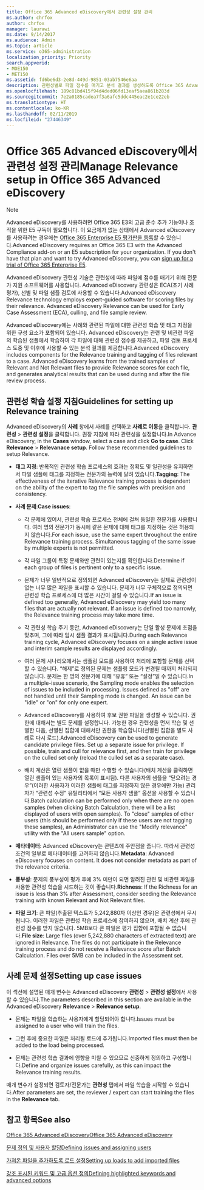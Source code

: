 ```yaml
---
title: Office 365 Advanced eDiscovery에서 관련성 설정 관리
ms.author: chrfox
author: chrfox
manager: laurawi
ms.date: 9/14/2017
ms.audience: Admin
ms.topic: article
ms.service: o365-administration
localization_priority: Priority
search.appverid:
- MOE150
- MET150
ms.assetid: fd6be6d3-2e8d-449d-9851-03ab7546e6aa
description: 관련성별로 파일 점수를 매기고 분석 결과를 생성하도록 Office 365 Advanced eDiscovery의 관련성 학습을 설정하기 위한 권장 사항을 읽어봅니다.
ms.openlocfilehash: 189c81bd415f94d4ded06fd13eaf5aea861b283d
ms.sourcegitcommit: 7e2a0185cadea7f3a6afc5ddc445eac2e1ce22eb
ms.translationtype: HT
ms.contentlocale: ko-KR
ms.lasthandoff: 02/11/2019
ms.locfileid: "27446349"
---
```

# <a name="manage-relevance-setup-in-office-365-advanced-ediscovery"></a><span data-ttu-id="66518-103">Office 365 Advanced eDiscovery에서 관련성 설정 관리</span><span class="sxs-lookup"><span data-stu-id="66518-103">Manage Relevance setup in Office 365 Advanced eDiscovery</span></span>

> [!NOTE]
> <span data-ttu-id="66518-p101">Advanced eDiscovery를 사용하려면 Office 365 E3의 고급 준수 추가 기능이나 조직을 위한 E5 구독이 필요합니다. 이 요금제가 없는 상태에서 Advanced eDiscovery를 사용하려는 경우에는 [Office 365 Enterprise E5 평가판을 등록](https://go.microsoft.com/fwlink/p/?LinkID=698279)할 수 있습니다.</span><span class="sxs-lookup"><span data-stu-id="66518-p101">Advanced eDiscovery requires an Office 365 E3 with the Advanced Compliance add-on or an E5 subscription for your organization. If you don't have that plan and want to try Advanced eDiscovery, you can [sign up for a trial of Office 365 Enterprise E5](https://go.microsoft.com/fwlink/p/?LinkID=698279).</span></span> 
  
 <span data-ttu-id="66518-p102">Advanced eDiscovery 관련성 기술은 관련성에 따라 파일에 점수를 매기기 위해 전문가 지원 소프트웨어를 사용합니다. Advanced eDiscovery 관련성은 ECA(초기 사례 평가), 선별 및 파일 샘플 검토에 사용할 수 있습니다.</span><span class="sxs-lookup"><span data-stu-id="66518-p102">Advanced eDiscovery Relevance technology employs expert-guided software for scoring files by their relevance. Advanced eDiscovery Relevance can be used for Early Case Assessment (ECA), culling, and file sample review.</span></span> 
  
 <span data-ttu-id="66518-p103">Advanced eDiscovery에는 사례와 관련된 파일에 대한 관련성 학습 및 태그 지정을 위한 구성 요소가 포함되어 있습니다. Advanced eDiscovery는 관련 및 비관련 파일의 학습된 샘플에서 학습하여 각 파일에 대해 관련성 점수를 제공하고, 파일 검토 프로세스 도중 및 이후에 사용할 수 있는 분석 결과를 제공합니다.</span><span class="sxs-lookup"><span data-stu-id="66518-p103">Advanced eDiscovery includes components for the Relevance training and tagging of files relevant to a case. Advanced eDiscovery learns from the trained samples of Relevant and Not Relevant files to provide Relevance scores for each file, and generates analytical results that can be used during and after the file review process.</span></span> 
  
## <a name="guidelines-for-setting-up-relevance-training"></a><span data-ttu-id="66518-110">관련성 학습 설정 지침</span><span class="sxs-lookup"><span data-stu-id="66518-110">Guidelines for setting up Relevance training</span></span>

 <span data-ttu-id="66518-p104">Advanced eDiscovery의 **사례** 창에서 사례를 선택하고 **사례로 이동**을 클릭합니다. **관련성** \> **관련성 설정**을 클릭합니다. 권장 지침에 따라 관련성을 설정합니다.</span><span class="sxs-lookup"><span data-stu-id="66518-p104">In Advance eDiscovery, in the **Cases** window, select a case and click **Go to case**. Click **Relevance** \> **Relevanace setup**. Follow these recommended guidelines to setup Relevance.</span></span> 
  
- <span data-ttu-id="66518-114">**태그 지정**: 반복적인 관련성 학습 프로세스의 효과는 정확도 및 일관성을 유지하면서 파일 샘플에 태그를 지정하는 전문가의 능력에 달려 있습니다.</span><span class="sxs-lookup"><span data-stu-id="66518-114">**Tagging**: The effectiveness of the iterative Relevance training process is dependent on the ability of the expert to tag the file samples with precision and consistency.</span></span>
    
- <span data-ttu-id="66518-115">**사례 문제**:</span><span class="sxs-lookup"><span data-stu-id="66518-115">**Case issues**:</span></span> 
    
  - <span data-ttu-id="66518-p105">각 문제에 있어서, 관련성 학습 프로세스 전체에 걸쳐 동일한 전문가를 사용합니다. 여러 명의 전문가가 동시에 같은 문제에 대해 태그를 지정하는 것은 허용되지 않습니다.</span><span class="sxs-lookup"><span data-stu-id="66518-p105">For each issue, use the same expert throughout the entire Relevance training process. Simultaneous tagging of the same issue by multiple experts is not permitted.</span></span>
    
  - <span data-ttu-id="66518-118">각 파일 그룹이 특정 문제와만 관련이 있는지를 확인합니다.</span><span class="sxs-lookup"><span data-stu-id="66518-118">Determine if each group of files is pertinent only to a specific issue.</span></span> 
    
  - <span data-ttu-id="66518-p106">문제가 너무 일반적으로 정의되면 Advanced eDiscovery는 실제로 관련성이 없는 너무 많은 파일을 표시할 수 있습니다. 문제가 너무 구체적으로 정의되면 관련성 학습 프로세스에 더 많은 시간이 걸릴 수 있습니다.</span><span class="sxs-lookup"><span data-stu-id="66518-p106">If an issue is defined too generally, Advanced eDiscovery may yield too many files that are actually not relevant. If an issue is defined too narrowly, the Relevance training process may take more time.</span></span> 
    
  - <span data-ttu-id="66518-121">각 관련성 학습 주기 동안, Advanced eDiscovery는 단일 활성 문제에 초점을 맞추며, 그에 따라 임시 샘플 결과가 표시됩니다.</span><span class="sxs-lookup"><span data-stu-id="66518-121">During each Relevance training cycle, Advanced eDiscovery focuses on a single active issue and interim sample results are displayed accordingly.</span></span>
    
  - <span data-ttu-id="66518-p107">여러 문제 시나리오에서는 샘플링 모드를 사용하여 처리에 포함할 문제를 선택할 수 있습니다. “해제”로 정의된 문제는 샘플링 모드가 변경될 때까지 처리되지 않습니다. 문제는 한 명의 전문가에 대해 “유휴” 또는 “설정”일 수 있습니다.</span><span class="sxs-lookup"><span data-stu-id="66518-p107">In a multiple-issue scenario, the Sampling mode enables the selection of issues to be included in processing. Issues defined as "off" are not handled until their Sampling mode is changed. An issue can be "idle" or "on" for only one expert.</span></span>
    
  -  <span data-ttu-id="66518-p108">Advanced eDiscovery를 사용하여 후보 권한 파일을 생성할 수 있습니다. 권한에 대해서는 별도 문제를 설정합니다. 가능한 경우 관련성을 먼저 학습 및 선별한 다음, 선별된 집합에 대해서만 권한을 학습합니다(선별된 집합을 별도 사례로 다시 로드).</span><span class="sxs-lookup"><span data-stu-id="66518-p108">Advanced eDiscovery can be used to generate candidate privilege files. Set up a separate issue for privilege. If possible, train and cull for relevance first, and then train for privilege on the culled set only (reload the culled set as a separate case).</span></span> 
    
  - <span data-ttu-id="66518-p109">배치 계산은 열린 샘플이 없을 때만 수행할 수 있습니다(배치 계산을 클릭하면 열린 샘플이 있는 사용자의 목록이 표시됨). 다른 사용자의 샘플을 “닫으려는 경우”(이러한 사용자가 이러한 샘플에 태그를 지정하지 않은 경우에만 가능) 관리자가 “관련성 수정” 유틸리티에서 “모든 사용자 샘플” 옵션을 사용할 수 있습니다.</span><span class="sxs-lookup"><span data-stu-id="66518-p109">Batch calculation can be performed only when there are no open samples (when clicking Batch Calculation, there will be a list displayed of users with open samples). To "close" samples of other users (this should be performed only if these users are not tagging these samples), an Administrator can use the "Modify relevance" utility with the "All users sample" option.</span></span>
    
- <span data-ttu-id="66518-p110">**메타데이터**: Advanced eDiscovery는 콘텐츠에 주안점을 줍니다. 따라서 관련성 조건의 일부로 메타데이터를 고려하지 않습니다.</span><span class="sxs-lookup"><span data-stu-id="66518-p110">**Metadata**: Advanced eDiscovery focuses on content. It does not consider metadata as part of the relevance criteria.</span></span> 
    
- <span data-ttu-id="66518-132">**풍부성**: 문제의 풍부성이 평가 후에 3% 미만이 되면 알려진 관련 및 비관련 파일을 사용한 관련성 학습을 시드하는 것이 좋습니다.</span><span class="sxs-lookup"><span data-stu-id="66518-132">**Richness**: If the Richness for an issue is less than 3% after Assessment, consider seeding the Relevance training with known Relevant and Not Relevant files.</span></span>
    
- <span data-ttu-id="66518-p111">**파일 크기**: 큰 파일(추출된 텍스트가 5,242,880자 이상인 경우)은 관련성에서 무시됩니다. 이러한 파일은 관련성 학습 프로세스에 참여하지 않으며, 배치 계산 후에 관련성 점수를 받지 않습니다. 5MB보다 큰 파일은 평가 집합에 포함될 수 없습니다.</span><span class="sxs-lookup"><span data-stu-id="66518-p111">**File size**: Large files (over 5,242,880 characters of extracted text) are ignored in Relevance. The files do not participate in the Relevance training process and do not receive a Relevance score after Batch Calculation. Files over 5MB can be included in the Assessment set.</span></span>
    
## <a name="setting-up-case-issues"></a><span data-ttu-id="66518-136">사례 문제 설정</span><span class="sxs-lookup"><span data-stu-id="66518-136">Setting up case issues</span></span>

<span data-ttu-id="66518-137">이 섹션에 설명된 매개 변수는 Advanced eDiscovery **관련성** \> **관련성 설정**에서 사용할 수 있습니다.</span><span class="sxs-lookup"><span data-stu-id="66518-137">The parameters described in this section are available in the Advanced eDiscovery **Relevance** \> **Relevance setup**.</span></span> 
  
- <span data-ttu-id="66518-138">문제는 파일을 학습하는 사용자에게 할당되어야 합니다.</span><span class="sxs-lookup"><span data-stu-id="66518-138">Issues must be assigned to a user who will train the files.</span></span>
    
- <span data-ttu-id="66518-139">그런 후에 중요한 파일은 처리될 로드에 추가됩니다.</span><span class="sxs-lookup"><span data-stu-id="66518-139">Imported files must then be added to the load being processed.</span></span>
    
- <span data-ttu-id="66518-140">문제는 관련성 학습 결과에 영향을 미칠 수 있으므로 신중하게 정의하고 구성합니다.</span><span class="sxs-lookup"><span data-stu-id="66518-140">Define and organize issues carefully, as this can impact the Relevance training results.</span></span>
    
<span data-ttu-id="66518-141">매개 변수가 설정되면 검토자/전문가는 **관련성** 탭에서 파일 학습을 시작할 수 있습니다.</span><span class="sxs-lookup"><span data-stu-id="66518-141">After parameters are set, the reviewer / expert can start training the files in the **Relevance** tab.</span></span> 
  
## <a name="see-also"></a><span data-ttu-id="66518-142">참고 항목</span><span class="sxs-lookup"><span data-stu-id="66518-142">See also</span></span>

[<span data-ttu-id="66518-143">Office 365 Advanced eDiscovery</span><span class="sxs-lookup"><span data-stu-id="66518-143">Office 365 Advanced eDiscovery</span></span>](office-365-advanced-ediscovery.md)
  
[<span data-ttu-id="66518-144">문제 정의 및 사용자 할당</span><span class="sxs-lookup"><span data-stu-id="66518-144">Defining issues and assigning users</span></span>](define-issues-and-assign-users.md)
  
[<span data-ttu-id="66518-145">가져온 파일을 추가하도록 로드 설정</span><span class="sxs-lookup"><span data-stu-id="66518-145">Setting up loads to add imported files</span></span>](set-up-loads-to-add-imported-files.md)
  
[<span data-ttu-id="66518-146">강조 표시된 키워드 및 고급 옵션 정의</span><span class="sxs-lookup"><span data-stu-id="66518-146">Defining highlighted keywords and advanced options</span></span>](define-highlighted-keywords-and-advanced-options.md)

